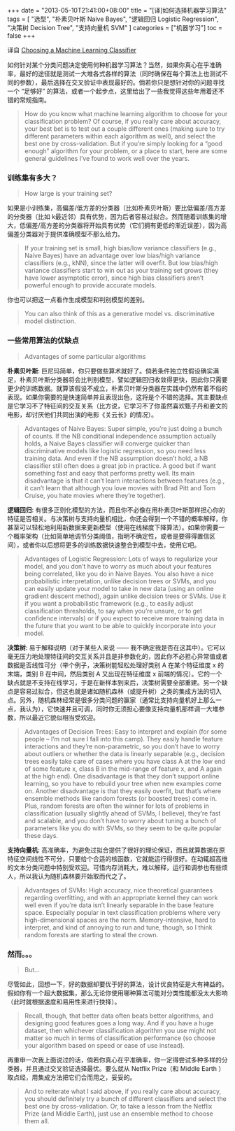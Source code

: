 +++
date = "2013-05-10T21:41:00+08:00"
title = "[译]如何选择机器学习算法"
tags = [ "选型", "朴素贝叶斯 Naive Bayes", "逻辑回归 Logistic Regression", "决策树 Decision Tree", "支持向量机 SVM" ]
categories = ["机器学习"]
toc = false
+++

译自 [Choosing a Machine Learning Classifier](http://blog.echen.me/2011/04/27/choosing-a-machine-learning-classifier/)

如何针对某个分类问题决定使用何种机器学习算法？当然，如果你真心在乎准确率，最好的途径就是测试一大堆各式各样的算法（同时确保在每个算法上也测试不同的参数），最后选择在交叉验证中表现最好的。倘若你只是想针对你的问题寻找一个 “足够好” 的算法，或者一个起步点，这里给出了一些我觉得这些年用着还不错的常规指南。

> How do you know what machine learning algorithm to choose for your classification problem? Of course, if you really care about accuracy, your best bet is to test out a couple different ones (making sure to try different parameters within each algorithm as well), and select the best one by cross-validation. But if you’re simply looking for a “good enough” algorithm for your problem, or a place to start, here are some general guidelines I’ve found to work well over the years.


### 训练集有多大？
> How large is your training set?

如果是小训练集，高偏差/低方差的分类器（比如朴素贝叶斯）要比低偏差/高方差的分类器（比如 k最近邻）具有优势，因为后者容易过拟合。然而随着训练集的增大，低偏差/高方差的分类器将开始具有优势（它们拥有更低的渐近误差），因为高偏差分类器对于提供准确模型不那么给力。

> If your training set is small, high bias/low variance classifiers (e.g., Naive Bayes) have an advantage over low bias/high variance classifiers (e.g., kNN), since the latter will overfit. But low bias/high variance classifiers start to win out as your training set grows (they have lower asymptotic error), since high bias classifiers aren’t powerful enough to provide accurate models.

你也可以把这一点看作生成模型和判别模型的差别。

> You can also think of this as a generative model vs. discriminative model distinction.

### 一些常用算法的优缺点

> Advantages of some particular algorithms

**朴素贝叶斯**: 巨尼玛简单，你只要做些算术就好了。倘若条件独立性假设确实满足，朴素贝叶斯分类器将会比判别模型，譬如逻辑回归收敛得更快，因此你只需要更少的训练数据。就算该假设不成立，朴素贝叶斯分类器在实践中仍然有着不俗的表现。如果你需要的是快速简单并且表现出色，这将是个不错的选择。其主要缺点是它学习不了特征间的交互关系（比方说，它学习不了你虽然喜欢甄子丹和姜文的电影，却讨厌他们共同出演的电影《关云长》的情况）。

> Advantages of Naive Bayes: Super simple, you’re just doing a bunch of counts. If the NB conditional independence assumption actually holds, a Naive Bayes classifier will converge quicker than discriminative models like logistic regression, so you need less training data. And even if the NB assumption doesn’t hold, a NB classifier still often does a great job in practice. A good bet if want something fast and easy that performs pretty well. Its main disadvantage is that it can’t learn interactions between features (e.g., it can’t learn that although you love movies with Brad Pitt and Tom Cruise, you hate movies where they’re together).

**逻辑回归**: 有很多正则化模型的方法，而且你不必像在用朴素贝叶斯那样担心你的特征是否相关。与决策树与支持向量机相比，你还会得到一个不错的概率解释，你甚至可以轻松地利用新数据来更新模型（使用在线梯度下降算法）。如果你需要一个概率架构（比如简单地调节分类阈值，指明不确定性，或者是要得得置信区间），或者你以后想将更多的训练数据快速整合到模型中去，使用它吧。

> Advantages of Logistic Regression: Lots of ways to regularize your model, and you don’t have to worry as much about your features being correlated, like you do in Naive Bayes. You also have a nice probabilistic interpretation, unlike decision trees or SVMs, and you can easily update your model to take in new data (using an online gradient descent method), again unlike decision trees or SVMs. Use it if you want a probabilistic framework (e.g., to easily adjust classification thresholds, to say when you’re unsure, or to get confidence intervals) or if you expect to receive more training data in the future that you want to be able to quickly incorporate into your model.

**决策树**: 易于解释说明（对于某些人来说 —— 我不确定我是否在这其中）。它可以毫无压力地处理特征间的交互关系并且是非参数化的，因此你不必担心异常值或者数据是否线性可分（举个例子，决策树能轻松处理好类别 A 在某个特征维度 x 的末端，类别 B 在中间，然后类别 A 又出现在特征维度 x 前端的情况）。它的一个缺点就是不支持在线学习，于是在新样本到来后，决策树需要全部重建。另一个缺点是容易过拟合，但这也就是诸如随机森林（或提升树）之类的集成方法的切入点。另外，随机森林经常是很多分类问题的赢家（通常比支持向量机好上那么一点，我认为），它快速并且可调，同时你无须担心要像支持向量机那样调一大堆参数，所以最近它貌似相当受欢迎。

> Advantages of Decision Trees: Easy to interpret and explain (for some people – I’m not sure I fall into this camp). They easily handle feature interactions and they’re non-parametric, so you don’t have to worry about outliers or whether the data is linearly separable (e.g., decision trees easily take care of cases where you have class A at the low end of some feature x, class B in the mid-range of feature x, and A again at the high end). One disadvantage is that they don’t support online learning, so you have to rebuild your tree when new examples come on. Another disadvantage is that they easily overfit, but that’s where ensemble methods like random forests (or boosted trees) come in. Plus, random forests are often the winner for lots of problems in classification (usually slightly ahead of SVMs, I believe), they’re fast and scalable, and you don’t have to worry about tuning a bunch of parameters like you do with SVMs, so they seem to be quite popular these days.

**支持向量机**: 高准确率，为避免过拟合提供了很好的理论保证，而且就算数据在原特征空间线性不可分，只要给个合适的核函数，它就能运行得很好。在动辄超高维的文本分类问题中特别受欢迎。可惜内存消耗大，难以解释，运行和调参也有些烦人，所以我认为随机森林要开始取而代之了。

> Advantages of SVMs: High accuracy, nice theoretical guarantees regarding overfitting, and with an appropriate kernel they can work well even if you’re data isn’t linearly separable in the base feature space. Especially popular in text classification problems where very high-dimensional spaces are the norm. Memory-intensive, hard to interpret, and kind of annoying to run and tune, though, so I think random forests are starting to steal the crown.

### 然而。。。

> But…

尽管如此，回想一下，好的数据却要优于好的算法，设计优良特征是大有裨益的。假如你有一个超大数据集，那么无论你使用哪种算法可能对分类性能都没太大影响（此时就根据速度和易用性来进行抉择）。

> Recall, though, that better data often beats better algorithms, and designing good features goes a long way. And if you have a huge dataset, then whichever classification algorithm you use might not matter so much in terms of classification performance (so choose your algorithm based on speed or ease of use instead).

再重申一次我上面说过的话，倘若你真心在乎准确率，你一定得尝试多种多样的分类器，并且通过交叉验证选择最优。要么就从 Netflix Prize（和 Middle Earth ）取点经，用集成方法把它们合而用之，妥妥的。

> And to reiterate what I said above, if you really care about accuracy, you should definitely try a bunch of different classifiers and select the best one by cross-validation. Or, to take a lesson from the Netflix Prize (and Middle Earth), just use an ensemble method to choose them all.
